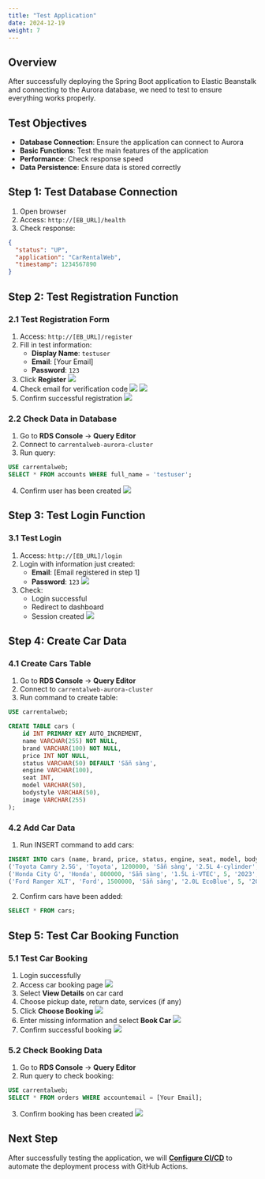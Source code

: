 ```yaml
---
title: "Test Application"
date: 2024-12-19
weight: 7
---
```


## Overview

After successfully deploying the Spring Boot application to Elastic Beanstalk and connecting to the Aurora database, we need to test to ensure everything works properly.

## Test Objectives

- **Database Connection**: Ensure the application can connect to Aurora
- **Basic Functions**: Test the main features of the application
- **Performance**: Check response speed
- **Data Persistence**: Ensure data is stored correctly

## Step 1: Test Database Connection
1. Open browser
2. Access: `http://[EB_URL]/health`
3. Check response:
```json
{
  "status": "UP",
  "application": "CarRentalWeb",
  "timestamp": 1234567890
}
```

## Step 2: Test Registration Function

### 2.1 Test Registration Form
1. Access: `http://[EB_URL]/register`
2. Fill in test information:
   - **Display Name**: `testuser`
   - **Email**: [Your Email]
   - **Password**: `123`
3. Click **Register**
![](https://kietlqag.github.io/AWS_DeploySpringBoot_EB_Aurora_CICD/images/007/01.png)
4. Check email for verification code
![](https://kietlqag.github.io/AWS_DeploySpringBoot_EB_Aurora_CICD/images/007/02.png)
![](https://kietlqag.github.io/AWS_DeploySpringBoot_EB_Aurora_CICD/images/007/03.png)
5. Confirm successful registration
![](https://kietlqag.github.io/AWS_DeploySpringBoot_EB_Aurora_CICD/images/007/04.png)

### 2.2 Check Data in Database
1. Go to **RDS Console** → **Query Editor**
2. Connect to `carrentalweb-aurora-cluster`
3. Run query:
```sql
USE carrentalweb;
SELECT * FROM accounts WHERE full_name = 'testuser';
```
4. Confirm user has been created
![](https://kietlqag.github.io/AWS_DeploySpringBoot_EB_Aurora_CICD/images/007/05.png)

## Step 3: Test Login Function

### 3.1 Test Login
1. Access: `http://[EB_URL]/login`
2. Login with information just created:
   - **Email**: [Email registered in step 1]
   - **Password**: `123`
![](https://kietlqag.github.io/AWS_DeploySpringBoot_EB_Aurora_CICD/images/007/06.png)
3. Check:
   - Login successful
   - Redirect to dashboard
   - Session created
![](https://kietlqag.github.io/AWS_DeploySpringBoot_EB_Aurora_CICD/images/007/07.png)

## Step 4: Create Car Data

### 4.1 Create Cars Table
1. Go to **RDS Console** → **Query Editor**
2. Connect to `carrentalweb-aurora-cluster`
3. Run command to create table:

```sql
USE carrentalweb;

CREATE TABLE cars (
    id INT PRIMARY KEY AUTO_INCREMENT,
    name VARCHAR(255) NOT NULL,
    brand VARCHAR(100) NOT NULL,
    price INT NOT NULL,
    status VARCHAR(50) DEFAULT 'Sẵn sàng',
    engine VARCHAR(100),
    seat INT,
    model VARCHAR(50),
    bodystyle VARCHAR(50),
    image VARCHAR(255)
);
```

### 4.2 Add Car Data
1. Run INSERT command to add cars:

```sql
INSERT INTO cars (name, brand, price, status, engine, seat, model, bodystyle, image) VALUES
('Toyota Camry 2.5G', 'Toyota', 1200000, 'Sẵn sàng', '2.5L 4-cylinder', 5, '2023', 'Sedan', 'https://carshop.vn/wp-content/uploads/2022/07/hinh-nen-xe-oto-dep-7.jpg'),
('Honda City G', 'Honda', 800000, 'Sẵn sàng', '1.5L i-VTEC', 5, '2023', 'Sedan', 'honda-city.jpg'),
('Ford Ranger XLT', 'Ford', 1500000, 'Sẵn sàng', '2.0L EcoBlue', 5, '2023', 'Pickup', 'ford-ranger.jpg');
```

2. Confirm cars have been added:
```sql
SELECT * FROM cars;
```

## Step 5: Test Car Booking Function

### 5.1 Test Car Booking
1. Login successfully
2. Access car booking page
![](https://kietlqag.github.io/AWS_DeploySpringBoot_EB_Aurora_CICD/images/007/08.png)
3. Select **View Details** on car card
4. Choose pickup date, return date, services (if any)
5. Click **Choose Booking**
![](https://kietlqag.github.io/AWS_DeploySpringBoot_EB_Aurora_CICD/images/007/09.png)
6. Enter missing information and select **Book Car**
![](https://kietlqag.github.io/AWS_DeploySpringBoot_EB_Aurora_CICD/images/007/10.png)
7. Confirm successful booking
![](https://kietlqag.github.io/AWS_DeploySpringBoot_EB_Aurora_CICD/images/007/11.png)

### 5.2 Check Booking Data
1. Go to **RDS Console** → **Query Editor**
2. Run query to check booking:
```sql
USE carrentalweb;
SELECT * FROM orders WHERE accountemail = [Your Email];
```
3. Confirm booking has been created
![](https://kietlqag.github.io/AWS_DeploySpringBoot_EB_Aurora_CICD/images/007/12.png)

## Next Step

After successfully testing the application, we will **[Configure CI/CD](../8-Cau-hinh-CI-CD/)** to automate the deployment process with GitHub Actions. 
